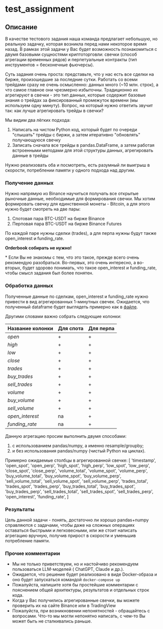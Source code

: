 # test_assignment

## Описание

В качестве тестового задания наша команда предлагает небольшую, но реальную задачку,
которая возникла перед нами
некоторое время назад. В рамках этой задачи у Вас будет возможность познакомиться с
двумя базовыми сущностями
криптоторговли: свечки (способ агрегации временных рядов) и перпетуальные контракты (тип
инструментов = бесконечные
фьючерсы).

Суть задания очень проста: представьте, что у нас есть все сделки на бирже, произошедшие
за последние сутки. Работать
со всеми трейдами сразу не очень осмысленно: данных много (~10 млн. строк), а что самое
главное они чрезмерно избыточны.
Традиционно их агрегируют в свечки - это тип данных, которые содержит базовые знания о
трейдах за фиксированный
промежуток времени (мы используем одну минуту). Вопрос, на который нужно ответить звучит
так: как лучше агрегировать
трейды в свечки?

Мы видим два лёгких подхода:

1) Написать на чистом Python код, который будет по очереди "слышать" трейды с биржи, а
   затем итеративно "обновлять"
   получающуюся свечку
2) Записать сначала все трейды в pandas.DataFrame, а затем работая встроенными методами
   для этой структуры данных,
   агрегировать данные в трейды

Нужно реализовать оба и посмотреть, есть разумный ли выигрыш в скорости, потреблении
памяти у одного подхода над
другим.

### Получение данных

Нужно напрямую из Binance научиться получать все открытые рыночные данные,
необходимые для формирования свечки.
Мы хотим формировать свечку для единственной монеты - Bitcoin, а для этого нужно будет
смотреть на две пары:

1) Спотовая пара BTC-USDT на бирже Binance
2) Перповая пара BTC-USDT на бирже Binance Futures

По каждой паре нужны сделки (trades), а для перпа нужны будут также open_interest и
funding_rate.

**Orderbook собирать не нужно!**

\* Если Вы не знакомы с тем, что это такое, прежде всего очень рекомендую разобраться.
Во-первых, это очень интересно,
а во-вторых, будет здорово понимать, что такое open_interest и funding_rate, чтобы смысл
задания был более понятен.

### Обработка данных

Полученные данные по сделкам, open_interest и funding_rate нужно привести в вид
агрегированных 1-минутных свечек.
Ожидается, что полученный dataframe будет выглядеть примерно как
в [файле](./processed_data/2024-07-21.feather).

Другими словами важно собрать следующие колонки:

| Название колонки | Для спота | Для перпа |
|------------------|-----------|-----------|
| _open_           | +         | +         |
| _high_           | +         | +         |
| _low_            | +         | +         |
| _close_          | +         | +         |
| _trades_         | +         | +         |
| _buy_trades_     | +         | +         |
| _sell_trades_    | +         | +         |
| _volume_         | +         | +         |
| _buy_volume_     | +         | +         |
| _sell_volume_    | +         | +         |
| _open_interest_  | na        | +         |
| _funding_rate_   | na        | +         |

Данную агрегацию просим выполнить двумя способами:
1) с использованием pandas/numpy, а именно resample/groupby;
2) и без использования pandas/numpy (чистый Python на циклах).

Примерно ожидаемые столбцы в агрегированной свечке:
[
'timestamp',
'open_spot',
'open_perp',
'high_spot',
'high_perp',
'low_spot',
'low_perp',
'close_spot',
'close_perp',
'volume_total',
'volume_spot',
'volume_perp',
'buy_volume_total',
'buy_volume_spot',
'buy_volume_perp',
'sell_volume_total',
'sell_volume_spot',
'sell_volume_perp',
'trades_total',
'trades_spot',
'trades_perp',
'buy_trades_total',
'buy_trades_spot',
'buy_trades_perp',
'sell_trades_total',
'sell_trades_spot',
'sell_trades_perp',
'open_interest',
'funding_rate',
]

### Результаты

Цель данной задачи - понять, достаточно ли хорошо pandas+numpy справляются с задачами,
чтобы даже на сложных операциях
оставаться быстрыми и легковесными, или же стоит написать агрегацию вручную, получив
прирост в скорости и уменьшив
потребление памяти.

### Прочие комментарии

- Мы не только приветствуем, но и настойчиво рекомендуем пользоваться LLM-моделей (
  ChatGPT, Claude и др.).
- Ожидается, что решение будет реализовано в виде Docker-образа и оно будет запускаться
  командой `docker-compose up`
- Пожалуйста, напишите хотя бы простейшие комментарии с пояснением общей архитектуры,
  результатов и отдельных строк кода.
- Когда у Вас получились агрегированные свечки, вы можете проверить их на сайте Binance
  или в TradingView
- Пожалуйста, при возникновении непонятностей - обращайтесь с вопросами. Что-то мы могли
  непонятно написать, с чем-то
  Вы может быть не сталкивались раньше.
